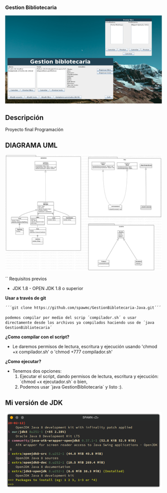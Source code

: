 ### Gestion Bibliotecaria
![Screenshotprincipal](img/ScreenshotPrincipal.png)

## Descripción
Proyecto final Programación

## DIAGRAMA UML
![DiagramaUML](img/UML.svg)

´´ Requisitos previos
- JDK 1.8 - OPEN JDK 1.8 o superior

**Usar a través de git**

    ´´´git clone https://github.com/spawmc/GestionBiblotecaria-Java.git´´´

    podemos compilar por medio del scrip ´compilador.sh´ o usar directamente desde los archivos ya compilados haciendo uso de ´java GestionBibliotecaria´

**¿Como compilar con el script?**

- Le daremos permisos de lectura, escritura y ejecución usando 'chmod +x compilador.sh' o 'chmod +777 compilador.sh'

**¿Como ejecutar?**

- Tenemos dos opciones: 
    1. Ejecutar el script, dando permisos de lectura, escritura y ejecución: ´chmod +x ejecutador.sh´ o bien,
    2. Podemos usar ´java GestionBibliotecaria´ y listo :).

## Mi versión de JDK
![Screenshot_JDK](img/VersionJDK.png)



